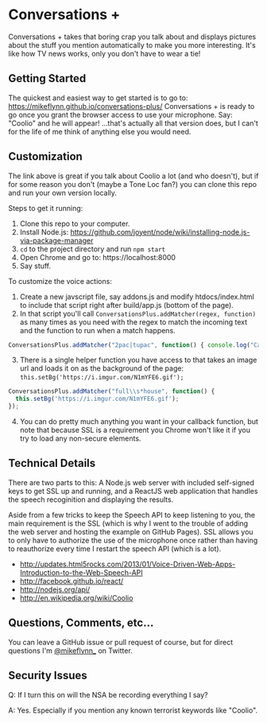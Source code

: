 Conversations + 
==================

Conversations + takes that boring crap you talk about and displays pictures about the stuff you mention automatically to make you more interesting. It's like how TV news works, only you don't have to wear a tie!

## Getting Started
The quickest and easiest way to get started is to go to: https://mikeflynn.github.io/conversations-plus/ Conversations + is ready to go once you grant the browser access to use your microphone. Say: "Coolio" and he will appear! ...that's actually all that version does, but I can't for the life of me think of anything else you would need.

## Customization
The link above is great if you talk about Coolio a lot (and who doesn't), but if for some reason you don't (maybe a Tone Loc fan?) you can clone this repo and run your own version locally.

Steps to get it running:

1. Clone this repo to your computer.
2. Install Node.js: https://github.com/joyent/node/wiki/installing-node.js-via-package-manager
3. `cd` to the project directory and run `npm start`
4. Open Chrome and go to: https://localhost:8000
5. Say stuff.

To customize the voice actions:

1. Create a new javscript file, say addons.js and modify htdocs/index.html to include that script right after build/app.js (bottom of the page).
2. In that script you'll call `ConversationsPlus.addMatcher(regex, function)` as many times as you need with the regex to match the incoming text and the function to run when a match happens.

  ```javascript
  ConversationsPlus.addMatcher("2pac|tupac", function() { console.log("California Love!"); }); 
  ```

3. There is a single helper function you have access to that takes an image url and loads it on as the background of the page: `this.setBg('https://i.imgur.com/N1mYFE6.gif');`

  ```javascript
  ConversationsPlus.addMatcher("full\\s*house", function() {
    this.setBg('https://i.imgur.com/N1mYFE6.gif');
  }); 
  ```

4. You can do pretty much anything you want in your callback function, but note that because SSL is a requirement you Chrome won't like it if you try to load any non-secure elements.

## Technical Details
There are two parts to this: A Node.js web server with included self-signed keys to get SSL up and running, and a ReactJS web application that handles the speech recoginition and displaying the results.

Aside from a few tricks to keep the Speech API to keep listening to you, the main requirement is the SSL (which is why I went to the trouble of adding the web server and hosting the example on GitHub Pages). SSL allows you to only have to authorize the use of the microphone once rather than having to reauthorize every time I restart the speech API (which is a lot).

* http://updates.html5rocks.com/2013/01/Voice-Driven-Web-Apps-Introduction-to-the-Web-Speech-API
* http://facebook.github.io/react/
* http://nodejs.org/api/
* http://en.wikipedia.org/wiki/Coolio

## Questions, Comments, etc...
You can leave a GitHub issue or pull request of course, but for direct questions I'm [@mikeflynn_](https://twitter.com/mikeflyn_) on Twitter.

## Security Issues

Q: If I turn this on will the NSA be recording everything I say?

A: Yes. Especially if you mention any known terrorist keywords like "Coolio".
